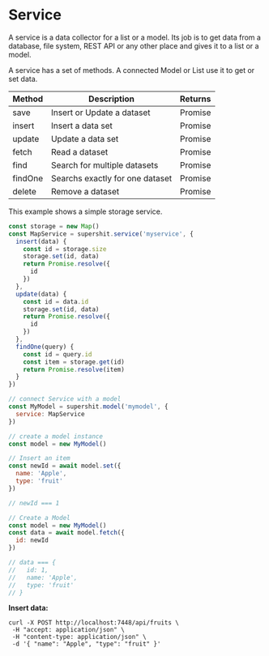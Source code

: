 Service
=======

A service is a data collector for a list or a model. Its job is to get data from a database, file system, REST API or any other place and gives it to a list or a model.

A service has a set of methods. A connected Model or List use it to get or set data.

Method | Description | Returns
-------|-------------|--------
save | Insert or Update a dataset | Promise
insert | Insert a data set | Promise
update | Update a data set | Promise
fetch | Read a dataset | Promise
find | Search for multiple datasets | Promise
findOne | Searchs exactly for one dataset | Promise
delete | Remove a dataset | Promise

This example shows a simple storage service.

```js
const storage = new Map()
const MapService = supershit.service('myservice', {
  insert(data) {
    const id = storage.size
    storage.set(id, data)
    return Promise.resolve({
      id
    })
  },
  update(data) {
    const id = data.id
    storage.set(id, data)
    return Promise.resolve({
      id
    })
  },
  findOne(query) {
    const id = query.id
    const item = storage.get(id)
    return Promise.resolve(item)
  }
})

// connect Service with a model
const MyModel = supershit.model('mymodel', {
  service: MapService
})

// create a model instance
const model = new MyModel()

// Insert an item
const newId = await model.set({
  name: 'Apple',
  type: 'fruit'
})

// newId === 1

// Create a Model
const model = new MyModel()
const data = await model.fetch({
  id: newId
})

// data === {
//   id: 1,
//   name: 'Apple',
//   type: 'fruit'
// }
```

**Insert data:**  
```shell
curl -X POST http://localhost:7448/api/fruits \
 -H "accept: application/json" \
 -H "content-type: application/json" \
 -d '{ "name": "Apple", "type": "fruit" }'
```
